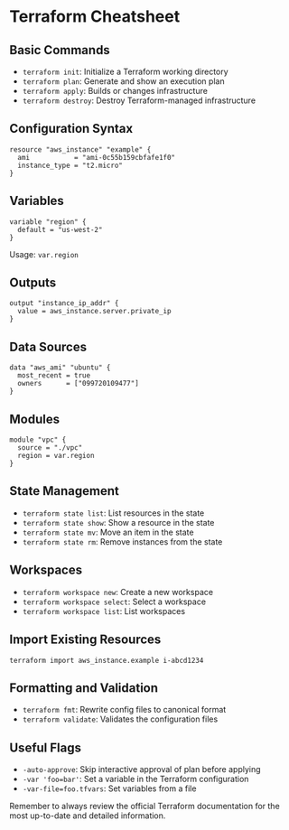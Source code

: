 # Terraform Cheatsheet

## Basic Commands

- `terraform init`: Initialize a Terraform working directory
- `terraform plan`: Generate and show an execution plan
- `terraform apply`: Builds or changes infrastructure
- `terraform destroy`: Destroy Terraform-managed infrastructure

## Configuration Syntax

```hcl
resource "aws_instance" "example" {
  ami           = "ami-0c55b159cbfafe1f0"
  instance_type = "t2.micro"
}
```

## Variables

```hcl
variable "region" {
  default = "us-west-2"
}
```

Usage: `var.region`

## Outputs

```hcl
output "instance_ip_addr" {
  value = aws_instance.server.private_ip
}
```

## Data Sources

```hcl
data "aws_ami" "ubuntu" {
  most_recent = true
  owners      = ["099720109477"]
}
```

## Modules

```hcl
module "vpc" {
  source = "./vpc"
  region = var.region
}
```

## State Management

- `terraform state list`: List resources in the state
- `terraform state show`: Show a resource in the state
- `terraform state mv`: Move an item in the state
- `terraform state rm`: Remove instances from the state

## Workspaces

- `terraform workspace new`: Create a new workspace
- `terraform workspace select`: Select a workspace
- `terraform workspace list`: List workspaces

## Import Existing Resources

```
terraform import aws_instance.example i-abcd1234
```

## Formatting and Validation

- `terraform fmt`: Rewrite config files to canonical format
- `terraform validate`: Validates the configuration files

## Useful Flags

- `-auto-approve`: Skip interactive approval of plan before applying
- `-var 'foo=bar'`: Set a variable in the Terraform configuration
- `-var-file=foo.tfvars`: Set variables from a file

Remember to always review the official Terraform documentation for the most up-to-date and detailed information.
